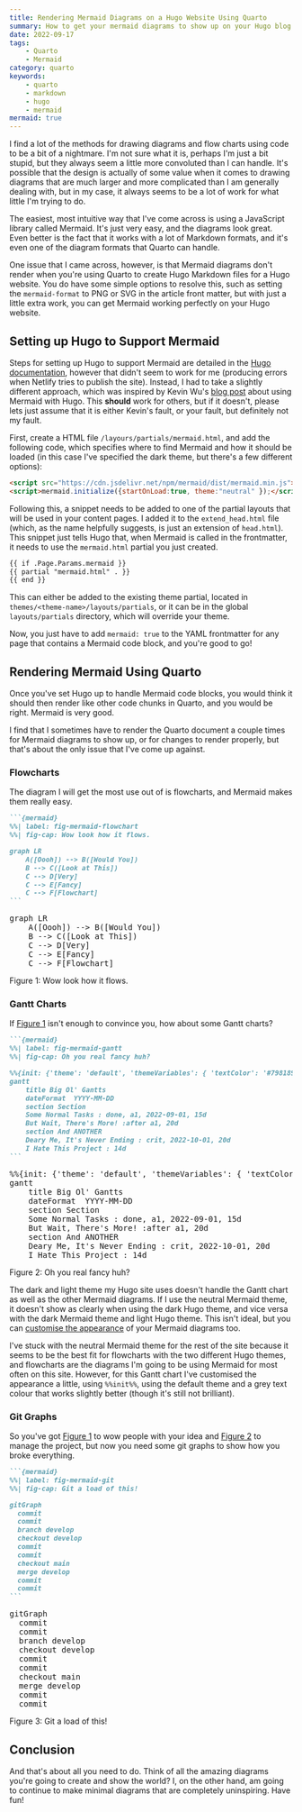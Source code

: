 ```yaml
---
title: Rendering Mermaid Diagrams on a Hugo Website Using Quarto
summary: How to get your mermaid diagrams to show up on your Hugo blog when using Quarto, so that you don't have to go through the same trial and error nightmare that I did!
date: 2022-09-17
tags:
    - Quarto
    - Mermaid
category: quarto
keywords:
    - quarto
    - markdown
    - hugo
    - mermaid
mermaid: true
---
```


<script  src="rendering-mermaid-diagrams-using-quarto-and-hugo_files/libs/quarto-diagram/mermaid.min.js"></script>
<script  src="rendering-mermaid-diagrams-using-quarto-and-hugo_files/libs/quarto-diagram/mermaid-init.js"></script>
<link  href="rendering-mermaid-diagrams-using-quarto-and-hugo_files/libs/quarto-diagram/mermaid.css" rel="stylesheet" />

I find a lot of the methods for drawing diagrams and flow charts using code to be a bit of a nightmare. I'm not sure what it is, perhaps I'm just a bit stupid, but they always seem a little more convoluted than I can handle. It's possible that the design is actually of some value when it comes to drawing diagrams that are much larger and more complicated than I am generally dealing with, but in my case, it always seems to be a lot of work for what little I'm trying to do.

The easiest, most intuitive way that I've come across is using a JavaScript library called Mermaid. It's just very easy, and the diagrams look great. Even better is the fact that it works with a lot of Markdown formats, and it's even one of the diagram formats that Quarto can handle.

One issue that I came across, however, is that Mermaid diagrams don't render when you're using Quarto to create Hugo Markdown files for a Hugo website. You do have some simple options to resolve this, such as setting the `mermaid-format` to PNG or SVG in the article front matter, but with just a little extra work, you can get Mermaid working perfectly on your Hugo website.

## Setting up Hugo to Support Mermaid

Steps for setting up Hugo to support Mermaid are detailed in the [Hugo documentation](https://gohugo.io/content-management/diagrams/), however that didn't seem to work for me (producing errors when Netlify tries to publish the site). Instead, I had to take a slightly different approach, which was inspired by Kevin Wu's [blog post](https://kvwu.io/posts/hugo-shortcode/) about using Mermaid with Hugo. This **should** work for others, but if it doesn't, please lets just assume that it is either Kevin's fault, or your fault, but definitely not my fault.

First, create a HTML file `/layours/partials/mermaid.html`, and add the following code, which specifies where to find Mermaid and how it should be loaded (in this case I've specified the dark theme, but there's a few different options):

``` html
<script src="https://cdn.jsdelivr.net/npm/mermaid/dist/mermaid.min.js"></script>
<script>mermaid.initialize({startOnLoad:true, theme:"neutral" });</script>
```

Following this, a snippet needs to be added to one of the partial layouts that will be used in your content pages. I added it to the `extend_head.html` file (which, as the name helpfully suggests, is just an extension of `head.html`). This snippet just tells Hugo that, when Mermaid is called in the frontmatter, it needs to use the `mermaid.html` partial you just created.

``` html
{{ if .Page.Params.mermaid }}
{{ partial "mermaid.html" . }}
{{ end }}
```

This can either be added to the existing theme partial, located in `themes/<theme-name>/layouts/partials`, or it can be in the global `layouts/partials` directory, which will override your theme.

Now, you just have to add `mermaid: true` to the YAML frontmatter for any page that contains a Mermaid code block, and you're good to go!

## Rendering Mermaid Using Quarto

Once you've set Hugo up to handle Mermaid code blocks, you would think it should then render like other code chunks in Quarto, and you would be right. Mermaid is very good.

I find that I sometimes have to render the Quarto document a couple times for Mermaid diagrams to show up, or for changes to render properly, but that's about the only issue that I've come up against.

### Flowcharts

The diagram I will get the most use out of is flowcharts, and Mermaid makes them really easy.

```` markdown
```{mermaid}
%%| label: fig-mermaid-flowchart
%%| fig-cap: Wow look how it flows.

graph LR
    A([Oooh]) --> B([Would You])
    B --> C([Look at This])
    C --> D[Very]
    C --> E[Fancy]
    C --> F[Flowchart]
```
````

<p>
<pre class="mermaid mermaid-js" data-tooltip-selector="#mermaid-tooltip-1">
graph LR
    A([Oooh]) --&gt; B([Would You])
    B --&gt; C([Look at This])
    C --&gt; D[Very]
    C --&gt; E[Fancy]
    C --&gt; F[Flowchart]
</pre>

</p>

Figure 1: Wow look how it flows.

### Gantt Charts

If [Figure 1](#fig-mermaid-flowchart) isn't enough to convince you, how about some Gantt charts?

```` markdown
```{mermaid}
%%| label: fig-mermaid-gantt
%%| fig-cap: Oh you real fancy huh?

%%{init: {'theme': 'default', 'themeVariables': { 'textColor': '#798189'}}}%%
gantt
    title Big Ol' Gantts
    dateFormat  YYYY-MM-DD
    section Section
    Some Normal Tasks : done, a1, 2022-09-01, 15d
    But Wait, There's More! :after a1, 20d
    section And ANOTHER
    Deary Me, It's Never Ending : crit, 2022-10-01, 20d
    I Hate This Project : 14d
```
````

<p>
<pre class="mermaid mermaid-js" data-tooltip-selector="#mermaid-tooltip-2">
%%{init: {&#39;theme&#39;: &#39;default&#39;, &#39;themeVariables&#39;: { &#39;textColor&#39;: &#39;#798189&#39;}}}%%
gantt
    title Big Ol&#39; Gantts
    dateFormat  YYYY-MM-DD
    section Section
    Some Normal Tasks : done, a1, 2022-09-01, 15d
    But Wait, There&#39;s More! :after a1, 20d
    section And ANOTHER
    Deary Me, It&#39;s Never Ending : crit, 2022-10-01, 20d
    I Hate This Project : 14d
</pre>

</p>

Figure 2: Oh you real fancy huh?

The dark and light theme my Hugo site uses doesn't handle the Gantt chart as well as the other Mermaid diagrams. If I use the neutral Mermaid theme, it doesn't show as clearly when using the dark Hugo theme, and vice versa with the dark Mermaid theme and light Hugo theme. This isn't ideal, but you can [customise the appearance](https://mermaid-js.github.io/mermaid/#/theming?id=theme-variables-reference-table) of your Mermaid diagrams too.

I've stuck with the neutral Mermaid theme for the rest of the site because it seems to be the best fit for flowcharts with the two different Hugo themes, and flowcharts are the diagrams I'm going to be using Mermaid for most often on this site. However, for this Gantt chart I've customised the appearance a little, using `%%init%%`, using the default theme and a grey text colour that works slightly better (though it's still not brilliant).

### Git Graphs

So you've got [Figure 1](#fig-mermaid-flowchart) to wow people with your idea and [Figure 2](#fig-mermaid-gantt) to manage the project, but now you need some git graphs to show how you broke everything.

```` markdown
```{mermaid}
%%| label: fig-mermaid-git
%%| fig-cap: Git a load of this!

gitGraph
  commit
  commit
  branch develop
  checkout develop
  commit
  commit
  checkout main
  merge develop
  commit
  commit
```
````

<p>
<pre class="mermaid mermaid-js" data-tooltip-selector="#mermaid-tooltip-3">
gitGraph
  commit
  commit
  branch develop
  checkout develop
  commit
  commit
  checkout main
  merge develop
  commit
  commit
</pre>

</p>

Figure 3: Git a load of this!

## Conclusion

And that's about all you need to do. Think of all the amazing diagrams you're going to create and show the world? I, on the other hand, am going to continue to make minimal diagrams that are completely uninspiring. Have fun!
